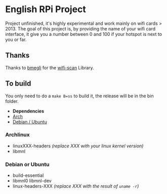 # English RPi Project
Project unfinished, it's highly experimental and work mainly on wifi cards > 2013. The goal of this project is, by providing the name of your wifi card interface, it give you a number between 0 and 100 if your hotspot is next to you or far.

## Thanks
Thanks to [bmegli](https://github.com/bmegli) for the [wifi-scan](https://github.com/bmegli/wifi-scan) Library.

## To build
You only need to do a `make B=ss` to build it, the release will be in the bin folder.

- **Dependencies**
- [Arch](#Archlinux)
- [Debian / Ubuntu](#Debian-or-Ubuntu)

### Archlinux
- linuxXXX-headers *(replace XXX with your linux kernel version)*
- libmnl

### Debian or Ubuntu
- build-essential
- libmnl0 libmnl-dev
- linux-headers-XXX *(replace XXX with the result of `uname -r`)*

